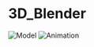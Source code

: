 # 3D_Blender

![Model](https://github.com/user-attachments/assets/7cbee071-756f-4827-ae50-9cbd23612652)
![Animation](https://github.com/user-attachments/assets/910e538a-c105-4585-afa9-ecf932afb67b)
